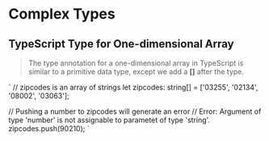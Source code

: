 # Complex Types

## TypeScript Type for One-dimensional Array
> The type annotation for a one-dimensional array in TypeScript is similar to a primitive data type, except we add a **[]** after the type.

`
// zipcodes is an array of strings
let zipcodes: string[] = ['03255', '02134', '08002', '03063'];

// Pushing a number to zipcodes will generate an error
// Error: Argument of type 'number' is not assignable to parametet of type 'string'.
zipcodes.push(90210);
`
